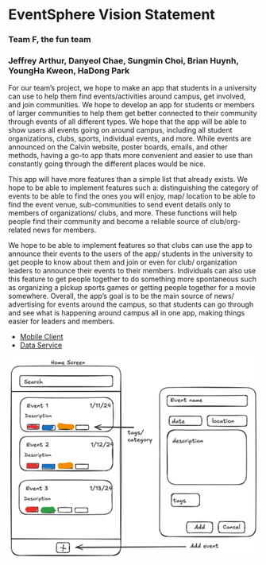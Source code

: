 # EventSphere Vision Statement
### Team F, the fun team
### Jeffrey Arthur, Danyeol Chae, Sungmin Choi, Brian Huynh, YoungHa Kweon, HaDong Park

For our team’s project, we hope to make an app that students in a university can use to help them find events/activities around campus, get involved, and join
communities. We hope to develop an app for students or members of larger communities to help them get better connected to their community through events of all different
types. We hope that the app will be able to show users all events going on around campus, including all student organizations, clubs, sports, individual events, and more. 
While events are announced on the Calvin website, poster boards, emails, and other methods, having a go-to app thats more convenient and easier to use than constantly going 
through the different places would be nice. 


This app will have more features than a simple list that already exists. We hope to be able to implement features such a: distinguishing the category of events to be able 
to find the ones you will enjoy, map/ location to be able to find the event venue, sub-communities to send event details only to members of organizations/ clubs, and more. 
These functions will help people find their community and become a reliable source of club/org-related news for members. 
 

 We hope to be able to implement features so that clubs can use the app to announce their events to the users of the app/ students in the university to get people to know 
 about them and join or even for club/ organization leaders to announce their events to their members. Individuals can also use this feature to get people together to do 
 something more spontaneous such as organizing a pickup sports games or getting people together for a movie somewhere. Overall, the app’s goal is to be the main source of news/ advertising for events around the campus, so that students can go through and see what is happening around 
 campus all in one app, making things easier for leaders and members.

- [Mobile Client](https://github.com/calvin-cs262-fall2024-thefunteam/Client)
- [Data Service](https://github.com/calvin-cs262-fall2024-thefunteam/Service)

![prototype](https://github.com/calvin-cs262-fall2024-thefunteam/Project/blob/main/images/HomePage%20Design.png)
